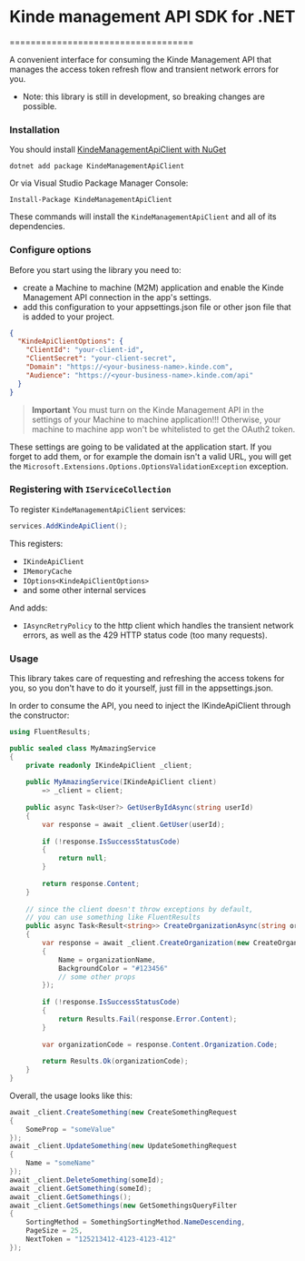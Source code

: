 # Kinde management API SDK for .NET
===================================

A convenient interface for consuming the Kinde Management API
that manages the access token refresh flow
and transient network errors for you.

* Note: this library is still in development, so breaking changes are possible.

### Installation

You should install [KindeManagementApiClient with NuGet](https://nuget.org/packages/KindeManagementApiClient)

```shell
dotnet add package KindeManagementApiClient
```

Or via Visual Studio Package Manager Console:

```shell
Install-Package KindeManagementApiClient
```

These commands will install the `KindeManagementApiClient` and all of its dependencies.

### Configure options

Before you start using the library you need to:

- create a Machine to machine (M2M) application and enable the Kinde Management API connection in
  the app's settings.
- add this configuration
  to your appsettings.json file or other json file that is added to your project.

```json
{
  "KindeApiClientOptions": {
    "ClientId": "your-client-id",
    "ClientSecret": "your-client-secret",
    "Domain": "https://<your-business-name>.kinde.com",
    "Audience": "https://<your-business-name>.kinde.com/api"
  }
}
```

> **Important**
> You must turn on the Kinde Management API in the settings of your Machine to machine application!!!
> Otherwise, your machine to machine app won't be whitelisted to get the OAuth2 token.

These settings are going to be validated
at the application start. If you forget to add them, or for example the domain isn't a valid URL,
you will get the `Microsoft.Extensions.Options.OptionsValidationException` exception.

### Registering with `IServiceCollection`

To register `KindeManagementApiClient` services:

```csharp
services.AddKindeApiClient();
```

This registers:

- `IKindeApiClient`
- `IMemoryCache`
- `IOptions<KindeApiClientOptions>`
- and some other internal services

And adds:

- `IAsyncRetryPolicy` to the http client which handles the transient network errors, as well as the 429 HTTP status code
  (too many requests).

### Usage

This library takes care of requesting and refreshing the access tokens for you,
so you don't have to do it yourself, just fill in the appsettings.json.

In order to consume the API, you need to inject the IKindeApiClient through the constructor:

```csharp
using FluentResults;

public sealed class MyAmazingService
{
    private readonly IKindeApiClient _client;
    
    public MyAmazingService(IKindeApiClient client)
        => _client = client;
    
    public async Task<User?> GetUserByIdAsync(string userId)
    {
        var response = await _client.GetUser(userId);
        
        if (!response.IsSuccessStatusCode)
        {
            return null;
        }
        
        return response.Content;
    }
    
    // since the client doesn't throw exceptions by default,
    // you can use something like FluentResults
    public async Task<Result<string>> CreateOrganizationAsync(string organizationName)
    {
        var response = await _client.CreateOrganization(new CreateOrganizationRequest
        {
            Name = organizationName,
            BackgroundColor = "#123456"
            // some other props
        });
        
        if (!response.IsSuccessStatusCode)
        {
            return Results.Fail(response.Error.Content);
        }
        
        var organizationCode = response.Content.Organization.Code; 
        
        return Results.Ok(organizationCode);
    }
}
```

Overall, the usage looks like this:

```csharp
await _client.CreateSomething(new CreateSomethingRequest 
{ 
    SomeProp = "someValue" 
});
await _client.UpdateSomething(new UpdateSomethingRequest 
{ 
    Name = "someName" 
});
await _client.DeleteSomething(someId);
await _client.GetSomething(someId);
await _client.GetSomethings();
await _client.GetSomethings(new GetSomethingsQueryFilter 
{ 
    SortingMethod = SomethingSortingMethod.NameDescending,
    PageSize = 25, 
    NextToken = "125213412-4123-4123-412"
});
```

